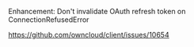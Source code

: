 Enhancement: Don't invalidate OAuth refresh token on ConnectionRefusedError

https://github.com/owncloud/client/issues/10654 
